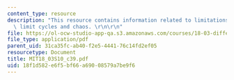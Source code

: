 ```yaml
---
content_type: resource
description: "This resource contains information related to limitations of the linear:\
  \ limit cycles and chaos. \r\n\r\n"
file: https://ol-ocw-studio-app-qa.s3.amazonaws.com/courses/18-03-differential-equations-spring-2010/18f1d582e6f5bf66a69008579a7be9f6_MIT18_03S10_c39.pdf
file_type: application/pdf
parent_uid: 31ca35fc-ab40-f2e5-4441-76c14fd2ef05
resourcetype: Document
title: MIT18_03S10_c39.pdf
uid: 18f1d582-e6f5-bf66-a690-08579a7be9f6
---
```

